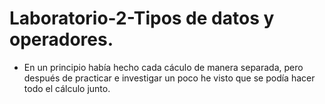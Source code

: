 # Laboratorio-2-Tipos de datos y operadores.

- En un principio había hecho cada cáculo de manera separada, pero después de practicar e investigar un poco he visto que se podía hacer todo el cálculo junto.
